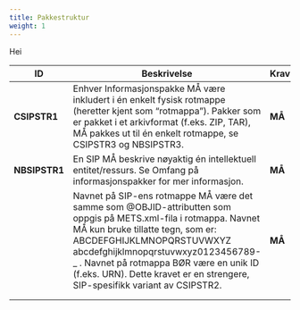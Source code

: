 ```yaml
---
title: Pakkestruktur
weight: 1
---
```


Hei

| **ID** | **Beskrivelse** | Krav | Kardinalitet |
|---|---|---|---|
| **CSIPSTR1** | Enhver Informasjonspakke MÅ være inkludert i én enkelt fysisk rotmappe (heretter kjent som “rotmappa”).  Pakker som er pakket i et arkivformat (f.eks. ZIP, TAR), MÅ pakkes ut til én enkelt rotmappe, se CSIPSTR3 og NBSIPSTR3. | **MÅ** | **1..1** |
| **NBSIPSTR1** | En SIP MÅ beskrive nøyaktig én intellektuell entitet/ressurs. Se Omfang på informasjonspakker for mer informasjon. | **MÅ** |  |
|  | Navnet på SIP-ens rotmappe MÅ være det samme som @OBJID-attributten som oppgis på METS.xml-fila i rotmappa.  Navnet MÅ kun bruke tillatte tegn, som er: ABCDEFGHIJKLMNOPQRSTUVWXYZ abcdefghijklmnopqrstuvwxyz0123456789-_ .  Navnet på rotmappa BØR være en unik ID (f.eks. URN).  Dette kravet er en strengere, SIP-spesifikk variant av CSIPSTR2. | **MÅ** |  |
|  |  |  |  |
|  |  |  |  |